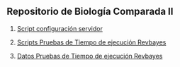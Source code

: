 ## Repositorio de Biología Comparada II ##

1. [Script configuración servidor](https://github.com/dpabon/bio_comparadaII/blob/master/bin/bash/server.sh)

2. [Scripts Pruebas de Tiempo de ejecución Revbayes](https://github.com/dpabon/bio_comparadaII/tree/master/bin/bin_scaling)

3. [Datos Pruebas de Tiempo de ejecución Revbayes](https://github.com/dpabon/bio_comparadaII/tree/master/data/scaling)
